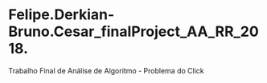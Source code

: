 # Felipe.Derkian-Bruno.Cesar_finalProject_AA_RR_2018.
Trabalho Final de Análise de Algoritmo - Problema do Click
